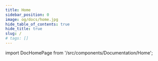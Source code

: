 ```yaml
---
title: Home
sidebar_position: 0
image: og/docs/home.jpg
hide_table_of_contents: true
hide_title: true
slug: /
# tags: []
---
```


import DocHomePage from '/src/components/Documentation/Home';

<DocHomePage />
